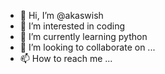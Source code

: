 - 👋 Hi, I’m @akaswish
- 👀 I’m interested in coding
- 🌱 I’m currently learning python
- 💞️ I’m looking to collaborate on ...
- 📫 How to reach me ...

<!---
akaswish/akaswish is a ✨ special ✨ repository because its `README.md` (this file) appears on your GitHub profile.
You can click the Preview link to take a look at your changes.
--->
